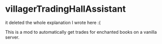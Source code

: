 # villagerTradingHallAssistant
it deleted the whole explanation I wrote here :(

This is a mod to automatically get trades for enchanted books on a vanilla server.
